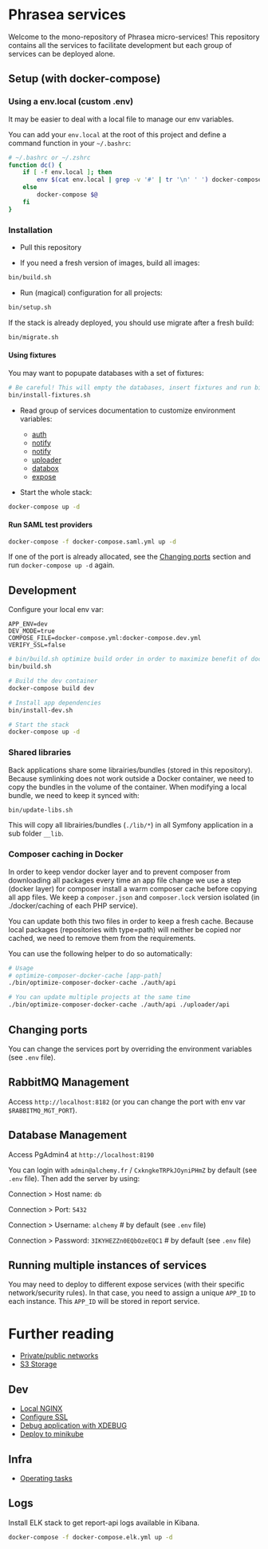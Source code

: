 # Phrasea services

Welcome to the mono-repository of Phrasea micro-services!
This repository contains all the services to facilitate development but each group of services can be deployed alone.

## Setup (with docker-compose)

### Using a env.local (custom .env)

It may be easier to deal with a local file to manage our env variables.

You can add your `env.local` at the root of this project and define a command function in your `~/.bashrc`:

```bash
# ~/.bashrc or ~/.zshrc
function dc() {
    if [ -f env.local ]; then
        env $(cat env.local | grep -v '#' | tr '\n' ' ') docker-compose $@
    else
        docker-compose $@
    fi
}
```

### Installation

* Pull this repository

* If you need a fresh version of images, build all images:
```bash
bin/build.sh
```

* Run (magical) configuration for all projects:
```bash
bin/setup.sh
```

If the stack is already deployed, you should use migrate after a fresh build:
```bash
bin/migrate.sh
```

#### Using fixtures

You may want to popupate databases with a set of fixtures:
```bash
# Be careful! This will empty the databases, insert fixtures and run bin/setup.sh again
bin/install-fixtures.sh
```

* Read group of services documentation to customize environment variables:
    * [auth](./auth/README.md)
    * [notify](./notify/README.md)
    * [notify](./databox/README.md)
    * [uploader](./uploader/README.md)
    * [databox](./databox/README.md)
    * [expose](./expose/README.md)

* Start the whole stack:
```bash
docker-compose up -d
```

#### Run SAML test providers

```bash
docker-compose -f docker-compose.saml.yml up -d
```

If one of the port is already allocated, see the [Changing ports](#changing-ports) section and run `docker-compose up -d` again.

## Development

Configure your local env var:
```dotenv
APP_ENV=dev
DEV_MODE=true
COMPOSE_FILE=docker-compose.yml:docker-compose.dev.yml
VERIFY_SSL=false
```

```bash
# bin/build.sh optimize build order in order to maximize benefit of docker layer caching: 
bin/build.sh

# Build the dev container
docker-compose build dev

# Install app dependencies
bin/install-dev.sh

# Start the stack
docker-compose up -d
```

### Shared libraries

Back applications share some librairies/bundles (stored in this repository).
Because symlinking does not work outside a Docker container, we need to copy the bundles in the volume of the container.
When modifying a local bundle, we need to keep it synced with:

```bash
bin/update-libs.sh
```

This will copy all librairies/bundles (`./lib/*`) in all Symfony application in a sub folder `__lib`.

### Composer caching in Docker

In order to keep vendor docker layer and to prevent composer from downloading all packages every time an app file change
we use a step (docker layer) for composer install a warm composer cache before copying all app files.
We keep a `composer.json` and `composer.lock` version isolated (in ./docker/caching of each PHP service).

You can update both this two  files in order to keep a fresh cache.
Because local packages (repositories with type=path) will neither be copied nor cached, we need to remove them from the requirements.

You can use the following helper to do so automatically:
```bash
# Usage
# optimize-composer-docker-cache [app-path]
./bin/optimize-composer-docker-cache ./auth/api

# You can update multiple projects at the same time
./bin/optimize-composer-docker-cache ./auth/api ./uploader/api
```

## Changing ports

You can change the services port by overriding the environment variables (see `.env` file).

## RabbitMQ Management

Access `http://localhost:8182` (or you can change the port with env var `$RABBITMQ_MGT_PORT`).

## Database Management

Access PgAdmin4 at `http://localhost:8190`

You can login with `admin@alchemy.fr` / `CxkngkeTRPkJOyniPHmZ` by default (see `.env` file).
Then add the server by using:

Connection > Host name: `db`

Connection > Port: `5432`

Connection > Username: `alchemy` # by default (see `.env` file)

Connection > Password: `3IKYHEZZn0EQbOzeEQC1` # by default (see `.env` file)

## Running multiple instances of services

You may need to deploy to different expose services (with their specific network/security rules).
In that case, you need to assign a unique `APP_ID` to each instance. This `APP_ID` will be stored in report service.

# Further reading

- [Private/public networks](./doc/networks.md)
- [S3 Storage](./doc/storage/s3.md)

## Dev

- [Local NGINX](./doc/dev-with-nginx.md)
- [Configure SSL](./doc/configure-ssl.md)
- [Debug application with XDEBUG](./doc/xdebug.md)
- [Deploy to minikube](./doc/minikube.md)

## Infra

- [Operating tasks](./doc/infra-operating-tasks.md)

## Logs

Install ELK stack to get report-api logs available in Kibana.

```bash
docker-compose -f docker-compose.elk.yml up -d
```
